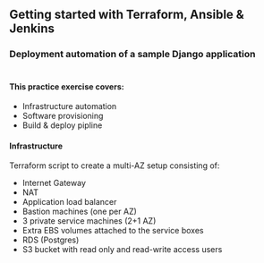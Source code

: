 ## Getting started with Terraform, Ansible & Jenkins
### Deployment automation of a sample Django application

#
#
#### This practice exercise covers:
- Infrastructure automation
- Software provisioning
- Build & deploy pipline

#### Infrastructure
Terraform script to create a multi-AZ setup consisting of:
- Internet Gateway
- NAT
- Application load balancer
- Bastion machines (one per AZ)
- 3 private service machines (2+1 AZ)
- Extra EBS volumes attached to the service boxes
- RDS (Postgres)
- S3 bucket with read only and read-write access users

